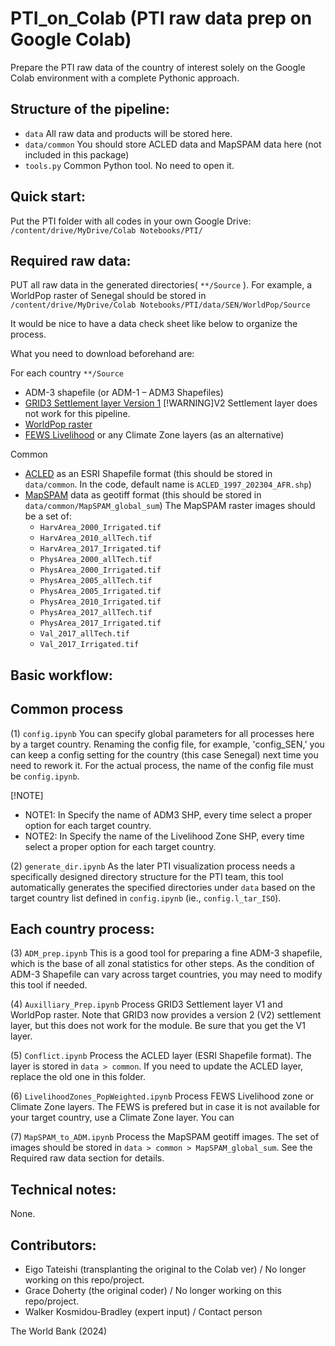 # PTI_on_Colab (PTI raw data prep on Google Colab)
Prepare the PTI raw data of the country of interest solely on the Google Colab environment with a complete Pythonic approach.


## Structure of the pipeline:


- `data` All raw data and products will be stored here.
- `data/common` You should store ACLED data and MapSPAM data here (not included in this package)
- `tools.py` Common Python tool. No need to open it.


## Quick start:
Put the PTI folder with all codes in your own Google Drive:
`/content/drive/MyDrive/Colab Notebooks/PTI/`

## Required raw data:
PUT all raw data in the generated directories( `**/Source` ). For example, a WorldPop raster of Senegal should be stored in
`/content/drive/MyDrive/Colab Notebooks/PTI/data/SEN/WorldPop/Source`

It would be nice to have a data check sheet like below to organize the process.

What you need to download beforehand are:

For each country `**/Source`
- ADM-3 shapefile (or ADM-1 – ADM3 Shapefiles)
- [GRID3 Settlement layer Version 1](https://data.grid3.org/) [!WARNING]V2 Settlement layer does not work for this pipeline.
- [WorldPop raster](https://www.worldpop.org/)
- [FEWS Livelihood](https://fews.net/data/livelihood-zones) or any Climate Zone layers (as an alternative)

Common
- [ACLED](https://acleddata.com/) as an ESRI Shapefile format (this should be stored in `data/common`. In the code, default name is `ACLED_1997_202304_AFR.shp`)
- [MapSPAM](https://mapspam.info/) data as geotiff format (this should be stored in `data/common/MapSPAM_global_sum`)
The MapSPAM raster images should be a set of:
  - `HarvArea_2000_Irrigated.tif`
  - `HarvArea_2010_allTech.tif`
  - `HarvArea_2017_Irrigated.tif`
  - `PhysArea_2000_allTech.tif`
  - `PhysArea_2000_Irrigated.tif`
  - `PhysArea_2005_allTech.tif`
  - `PhysArea_2005_Irrigated.tif`
  - `PhysArea_2010_Irrigated.tif`
  - `PhysArea_2017_allTech.tif`
  - `PhysArea_2017_Irrigated.tif`
  - `Val_2017_allTech.tif`
  - `Val_2017_Irrigated.tif`


## Basic workflow:

## Common process
(1) `config.ipynb` You can specify global parameters for all processes here by a target country. Renaming the config file, for example, 'config_SEN,' you can keep a config setting for the country (this case Senegal) next time you need to rework it. For the actual process, the name of the config file must be `config.ipynb`.

[!NOTE]
- NOTE1: In Specify the name of ADM3 SHP, every time select a proper option for each target country.
- NOTE2: In Specify the name of the Livelihood Zone SHP, every time select a proper option for each target country. 

(2) `generate_dir.ipynb` As the later PTI visualization process needs a specifically designed directory structure for the PTI team, this tool automatically generates the specified directories under `data`  based on the target country list defined in `config.ipynb` (ie., `config.l_tar_ISO`). 


## Each country process:
(3) `ADM_prep.ipynb` This is a good tool for preparing a fine ADM-3 shapefile, which is the base of all zonal statistics for other steps. As the condition of ADM-3 Shapefile can vary across target countries, you may need to modify this tool if needed.

(4) `Auxilliary_Prep.ipynb` Process GRID3 Settlement layer V1 and WorldPop raster. Note that GRID3 now provides a version 2 (V2) settlement layer, but this does not work for the module. Be sure that you get the V1 layer.

(5) `Conflict.ipynb` Process the ACLED layer (ESRI Shapefile format). The layer is stored in `data > common`. If you need to update the ACLED layer, replace the old one in this folder.

(6) `LivelihoodZones_PopWeighted.ipynb` Process FEWS Livelihood zone or Climate Zone layers. The FEWS is prefered but in case it is not available for your target country, use a Climate Zone layer. You can 

(7) `MapSPAM_to_ADM.ipynb` Process the MapSPAM geotiff images. The set of images should be stored in `data > common > MapSPAM_global_sum`. See the Required raw data section for details.


## Technical notes:
None.

## Contributors:
- Eigo Tateishi (transplanting the original to the Colab ver) / No longer working on this repo/project.
- Grace Doherty (the original coder) / No longer working on this repo/project.
- Walker Kosmidou-Bradley (expert input) / Contact person

The World Bank (2024)
